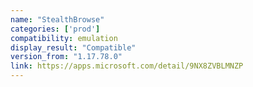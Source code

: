 ```yaml
---
name: "StealthBrowse"
categories: ['prod']
compatibility: emulation
display_result: "Compatible"
version_from: "1.17.78.0"
link: https://apps.microsoft.com/detail/9NX8ZVBLMNZP
---
```

